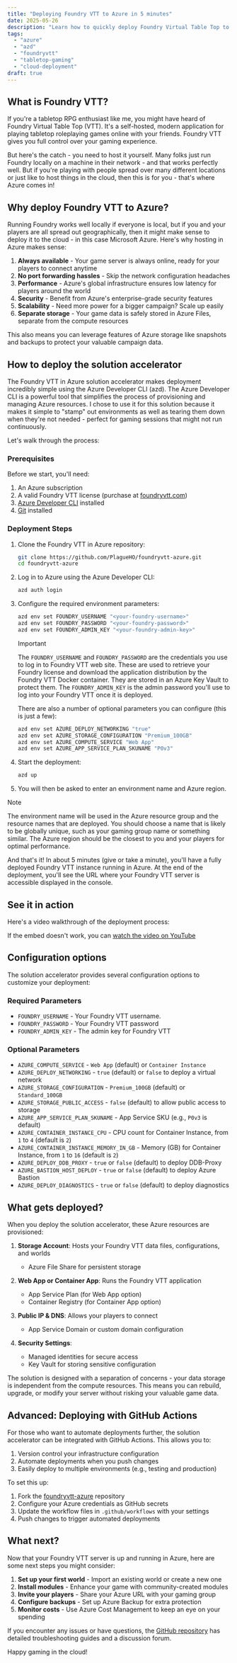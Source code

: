 ```yaml
---
title: "Deploying Foundry VTT to Azure in 5 minutes"
date: 2025-05-26
description: "Learn how to quickly deploy Foundry Virtual Table Top to Azure using the Azure Developer CLI and the Foundry VTT in Azure solution accelerator."
tags: 
  - "azure"
  - "azd"
  - "foundryvtt"
  - "tabletop-gaming"
  - "cloud-deployment"
draft: true
---
```


## What is Foundry VTT?

If you're a tabletop RPG enthusiast like me, you might have heard of Foundry Virtual Table Top (VTT). It's a self-hosted, modern application for playing tabletop roleplaying games online with your friends. Foundry VTT gives you full control over your gaming experience.

But here's the catch - you need to host it yourself. Many folks just run Foundry locally on a machine in their network - and that works perfectly well. But if you're playing with people spread over many different locations or just like to host things in the cloud, then this is for you - that's where Azure comes in!

## Why deploy Foundry VTT to Azure?

Running Foundry works well locally if everyone is local, but if you and your players are all spread out geographically, then it might make sense to deploy it to the cloud - in this case Microsoft Azure. Here's why hosting in Azure makes sense:

1. **Always available** - Your game server is always online, ready for your players to connect anytime
2. **No port forwarding hassles** - Skip the network configuration headaches
3. **Performance** - Azure's global infrastructure ensures low latency for players around the world
4. **Security** - Benefit from Azure's enterprise-grade security features
5. **Scalability** - Need more power for a bigger campaign? Scale up easily
6. **Separate storage** - Your game data is safely stored in Azure Files, separate from the compute resources

This also means you can leverage features of Azure storage like snapshots and backups to protect your valuable campaign data.

## How to deploy the solution accelerator

The Foundry VTT in Azure solution accelerator makes deployment incredibly simple using the Azure Developer CLI (azd). The Azure Developer CLI is a powerful tool that simplifies the process of provisioning and managing Azure resources. I chose to use it for this solution because it makes it simple to "stamp" out environments as well as tearing them down when they're not needed - perfect for gaming sessions that might not run continuously.

Let's walk through the process:

### Prerequisites

Before we start, you'll need:

1. An Azure subscription
2. A valid Foundry VTT license (purchase at [foundryvtt.com](https://foundryvtt.com))
3. [Azure Developer CLI](https://docs.microsoft.com/en-us/azure/developer/azure-developer-cli/install-azd) installed
4. [Git](https://git-scm.com/downloads) installed

### Deployment Steps

1. Clone the Foundry VTT in Azure repository:

    ```bash
    git clone https://github.com/PlagueHO/foundryvtt-azure.git
    cd foundryvtt-azure
    ```

2. Log in to Azure using the Azure Developer CLI:

    ```bash
    azd auth login
    ```

3. Configure the required environment parameters:

    ```bash
    azd env set FOUNDRY_USERNAME "<your-foundry-username>"
    azd env set FOUNDRY_PASSWORD "<your-foundry-password>"
    azd env set FOUNDRY_ADMIN_KEY "<your-foundry-admin-key>"
    ```

    > [!IMPORTANT]
    > The `FOUNDRY_USERNAME` and `FOUNDRY_PASSWORD` are the credentials you use to log in to Foundry VTT web site. These are used to retrieve your Foundry license and download the application distribution by the Foundry VTT Docker container. They are stored in an Azure Key Vault to protect them. The `FOUNDRY_ADMIN_KEY` is the admin password you'll use to log into your Foundry VTT once it is deployed.

    There are also a number of optional parameters you can configure (this is just a few):

    ```bash
    azd env set AZURE_DEPLOY_NETWORKING "true"
    azd env set AZURE_STORAGE_CONFIGURATION "Premium_100GB"
    azd env set AZURE_COMPUTE_SERVICE "Web App"
    azd env set AZURE_APP_SERVICE_PLAN_SKUNAME "P0v3"
    ```

4. Start the deployment:

    ```bash
    azd up
    ```

5. You will then be asked to enter an environment name and Azure region.

> [!NOTE]
> The environment name will be used in the Azure resource group and the resource names that are deployed. You should choose a name that is likely to be globally unique, such as your gaming group name or something similar. The Azure region should be the closest to you and your players for optimal performance.

And that's it! In about 5 minutes (give or take a minute), you'll have a fully deployed Foundry VTT instance running in Azure. At the end of the deployment, you'll see the URL where your Foundry VTT server is accessible displayed in the console.

## See it in action

Here's a video walkthrough of the deployment process:

<custom-youtube slug="asb8bu0eRmM" label="Deploying Foundry VTT to Azure in 5 minutes using Azure Developer CLI"></custom-youtube>

If the embed doesn't work, you can [watch the video on YouTube](https://youtu.be/asb8bu0eRmM)

## Configuration options

The solution accelerator provides several configuration options to customize your deployment:

### Required Parameters

- `FOUNDRY_USERNAME` - Your Foundry VTT username.
- `FOUNDRY_PASSWORD` - Your Foundry VTT password
- `FOUNDRY_ADMIN_KEY` - The admin key for Foundry VTT

### Optional Parameters

- `AZURE_COMPUTE_SERVICE` - `Web App` (default) or `Container Instance`
- `AZURE_DEPLOY_NETWORKING` - `true` (default) or `false` to deploy a virtual network
- `AZURE_STORAGE_CONFIGURATION` - `Premium_100GB` (default) or `Standard_100GB`
- `AZURE_STORAGE_PUBLIC_ACCESS` - `false` (default) to allow public access to storage
- `AZURE_APP_SERVICE_PLAN_SKUNAME` - App Service SKU (e.g., `P0v3` is default)
- `AZURE_CONTAINER_INSTANCE_CPU` - CPU count for Container Instance, from `1` to `4` (default is `2`)
- `AZURE_CONTAINER_INSTANCE_MEMORY_IN_GB` - Memory (GB) for Container Instance, from `1` to `16` (default is `2`)
- `AZURE_DEPLOY_DDB_PROXY` - `true` or `false` (default) to deploy DDB-Proxy
- `AZURE_BASTION_HOST_DEPLOY` - `true` or `false` (default) to deploy Azure Bastion
- `AZURE_DEPLOY_DIAGNOSTICS` - `true` or `false` (default) to deploy diagnostics

## What gets deployed?

When you deploy the solution accelerator, these Azure resources are provisioned:

1. **Storage Account**: Hosts your Foundry VTT data files, configurations, and worlds
   - Azure File Share for persistent storage

2. **Web App or Container App**: Runs the Foundry VTT application
   - App Service Plan (for Web App option)
   - Container Registry (for Container App option)

3. **Public IP & DNS**: Allows your players to connect
   - App Service Domain or custom domain configuration

4. **Security Settings**:
   - Managed identities for secure access
   - Key Vault for storing sensitive configuration

The solution is designed with a separation of concerns - your data storage is independent from the compute resources. This means you can rebuild, upgrade, or modify your server without risking your valuable game data.

## Advanced: Deploying with GitHub Actions

For those who want to automate deployments further, the solution accelerator can be integrated with GitHub Actions. This allows you to:

1. Version control your infrastructure configuration
2. Automate deployments when you push changes
3. Easily deploy to multiple environments (e.g., testing and production)

To set this up:

1. Fork the [foundryvtt-azure](https://github.com/PlagueHO/foundryvtt-azure) repository
2. Configure your Azure credentials as GitHub secrets
3. Update the workflow files in `.github/workflows` with your settings
4. Push changes to trigger automated deployments

## What next?

Now that your Foundry VTT server is up and running in Azure, here are some next steps you might consider:

1. **Set up your first world** - Import an existing world or create a new one
2. **Install modules** - Enhance your game with community-created modules
3. **Invite your players** - Share your Azure URL with your gaming group
4. **Configure backups** - Set up Azure Backup for extra protection
5. **Monitor costs** - Use Azure Cost Management to keep an eye on your spending

If you encounter any issues or have questions, the [GitHub repository](https://github.com/PlagueHO/foundryvtt-azure) has detailed troubleshooting guides and a discussion forum.

Happy gaming in the cloud!